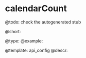 calendarCount
=============

@todo:
	check the autogenerated stub


@short:
	

@type: 
@example:


@template:	api_config
@descr:


